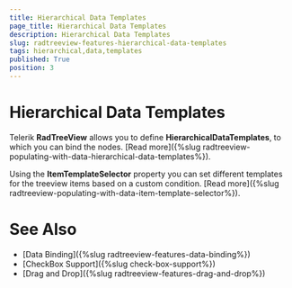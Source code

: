 ```yaml
---
title: Hierarchical Data Templates
page_title: Hierarchical Data Templates
description: Hierarchical Data Templates
slug: radtreeview-features-hierarchical-data-templates
tags: hierarchical,data,templates
published: True
position: 3
---
```


# Hierarchical Data Templates

Telerik __RadTreeView__ allows you to define __HierarchicalDataTemplates__, to which you can bind the nodes. [Read more]({%slug radtreeview-populating-with-data-hierarchical-data-templates%}).

Using the __ItemTemplateSelector__ property you can set different templates for the treeview items based on a custom condition. [Read more]({%slug radtreeview-populating-with-data-item-template-selector%}).

# See Also
 * [Data Binding]({%slug radtreeview-features-data-binding%})
 * [CheckBox Support]({%slug check-box-support%})
 * [Drag and Drop]({%slug radtreeview-features-drag-and-drop%})